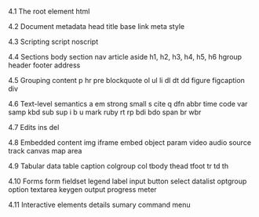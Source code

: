 4.1 The root element
  html

4.2 Document metadata
  head
  title
  base
  link
  meta
  style

4.3 Scripting
  script
  noscript

4.4 Sections
  body
  section
  nav
  article
  aside
  h1, h2, h3, h4, h5, h6
  hgroup
  header
  footer
  address

4.5 Grouping content
  p
  hr
  pre
  blockquote
  ol
  ul
  li
  dl
  dt
  dd
  figure
  figcaption
  div

4.6 Text-level semantics
  a
  em
  strong
  small
  s
  cite
  q
  dfn
  abbr
  time
  code
  var
  samp
  kbd
  sub
  sup
  i
  b
  u
  mark
  ruby
  rt
  rp
  bdi
  bdo
  span
  br
  wbr

4.7 Edits
  ins
  del

4.8 Embedded content
  img
  iframe
  embed
  object
  param
  video
  audio
  source
  track
  canvas
  map
  area

4.9 Tabular data
  table
  caption
  colgroup
  col
  tbody
  thead
  tfoot
  tr
  td
  th

4.10 Forms
  form
  fieldset
  legend
  label
  input
  button
  select
  datalist
  optgroup
  option
  textarea
  keygen
  output
  progress
  meter

4.11 Interactive elements
  details
  sumary
  command
  menu
